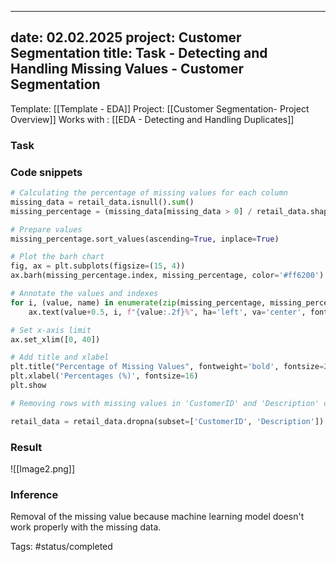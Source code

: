 
---
date: 02.02.2025
project: Customer Segmentation
title: Task - Detecting and Handling Missing Values - Customer Segmentation
---


Template: [[Template - EDA]]
Project: [[Customer Segmentation- Project Overview]]
Works with : [[EDA - Detecting and Handling Duplicates]]

### Task

### Code snippets
```python
# Calculating the percentage of missing values for each column
missing_data = retail_data.isnull().sum()
missing_percentage = (missing_data[missing_data > 0] / retail_data.shape[0]) * 100

# Prepare values
missing_percentage.sort_values(ascending=True, inplace=True)

# Plot the barh chart
fig, ax = plt.subplots(figsize=(15, 4))
ax.barh(missing_percentage.index, missing_percentage, color='#ff6200')

# Annotate the values and indexes
for i, (value, name) in enumerate(zip(missing_percentage, missing_percentage.index)):
    ax.text(value+0.5, i, f"{value:.2f}%", ha='left', va='center', fontweight='bold', fontsize=18, color='black')

# Set x-axis limit
ax.set_xlim([0, 40])

# Add title and xlabel
plt.title("Percentage of Missing Values", fontweight='bold', fontsize=22)
plt.xlabel('Percentages (%)', fontsize=16)
plt.show

# Removing rows with missing values in 'CustomerID' and 'Description' columns

retail_data = retail_data.dropna(subset=['CustomerID', 'Description'])
```

### Result
![[Image2.png]]

### Inference

Removal of the missing value because machine learning model doesn't work properly with the missing data.

Tags:
#status/completed 





